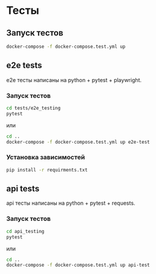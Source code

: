 # Тесты

## Запуск тестов

```bash
docker-compose -f docker-compose.test.yml up
```

## e2e tests

e2e тесты написаны на python + pytest + playwright.

### Запуск тестов

```bash
cd tests/e2e_testing
pytest
```

или

```bash
cd ..
docker-compose -f docker-compose.test.yml up e2e-test
```

### Установка зависимостей

```bash
pip install -r requirments.txt
```

## api tests

api тесты написаны на python + pytest + requests.

### Запуск тестов

```bash
cd api_testing
pytest
```

или

```bash
cd ..
docker-compose -f docker-compose.test.yml up api-test
```
